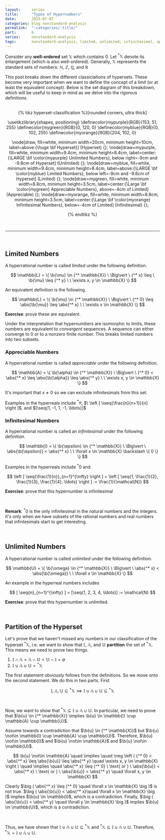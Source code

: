 ```yaml
---
layout:     series
title:      "Types of Hypernumbers"
date:       2025-07-07
categories: blog nonstandard-analysis
permalink:  ":categories/:title/"
part:       6
series:     nonstandard-analysis
tags:       nonstandard-analysis, limited, unlimited, infinitesimal, appreciable
---
```


Consider any **well-ordered** set $\mathbb{X}$ which contains $0$. Let ${^* \mathbb{X}}$ denote its enlargement (which is also well-ordered). Generally, $\mathbb{X}$ represents the standard sets of numbers: $\mathbb{N}$, $\mathbb{Z}$, $\mathbb{Q}$, and $\mathbb{R}$

This post breaks down the different classiciations of hypersets. These become very important when we want to define the concept of a limit (or at least the equivalent concept). Below is the set diagram of this breakdown, which will be useful to keep in mind as we delve into the rigorous definitions.

<br>

<center>
{% tikz hyperset-classification %}[rounded corners, ultra thick]

  \usetikzlibrary{shapes, positioning}
  \definecolor{mypurple}{RGB}{153, 51, 255}
  \definecolor{mygreen}{RGB}{0, 120, 0}
  \definecolor{myblue}{RGB}{0, 102, 255}
  \definecolor{myorange}{RGB}{204, 102, 0}

  \node[draw, fill=white, minimum width=20cm,  minimum height=10cm,  label=above:{\huge \bf Hyperset}] (Hyperset) {};
  \node[draw=mypurple, fill=white, minimum width=9.4cm, minimum height=8.4cm, label=center:{\LARGE \bf \color{mypurple} Unlimited Numbers}, below right=-9cm and -9.8cm of Hyperset] (Unlimited) {};
  \node[draw=myblue, fill=white, minimum width=9.4cm, minimum height=8.4cm, label=above:{\LARGE \bf \color{myblue} Limited Numbers}, below left=-9cm and -9.8cm of Hyperset] (Limited) {};
  \node[draw=mygreen, fill=white, minimum width=8.8cm, minimum height=3.5cm, label=center:{\Large \bf \color{mygreen} Appreciable Numbers}, above=-4cm of Limited] (Appreciable) {};
  \node[draw=myorange, fill=white, minimum width=8.8cm, minimum height=3.5cm, label=center:{\Large \bf \color{myorange} Infinitesimal Numbers}, below=-4cm of Limited] (Infinitesimal) {};

{% endtikz %}
</center>

<br>

---

<br>

## Limited Numbers

A hyperrational number is called _limited_ under the following definition.

$$
\mathbb{L} = \{ \b{\mu} \in {^* \mathbb{X}} \ \Big\vert \ {^* x} \leq \ \b{\mu} \leq {^* y} \ \ \exists x, y \in \mathbb{X} \}
$$

An equivalent definition is the following.

$$
\mathbb{L} = \{ \b{\mu} \in {^* \mathbb{X}} \ \Big\vert \ {^* 0} \leq \abs{\b{\mu}} \leq \abs{^* x} \ \ \exists x \in \mathbb{X}  \}
$$

**Exercise**: prove these are equivalent.

Under the interpretation that hypernumbers are isomorphic to limits, these numbers are equivalent to _convergent_ sequences. A sequence can either converge to $0$ or to a nonzero finite number. This breaks limited numbers into two subsets.

### Appreciable Numbers

A hyperrational number is called _appreciable_ under the following definition.

$$
\mathbb{A} = \{ \b{\alpha} \in {^* \mathbb{X}} \ \Big\vert \ {^* 0} < \abs{^* x} \leq \abs{\b{\alpha}} \leq \abs{^* y} \ \ \exists x, y \in \mathbb{X}  \}
$$

It's important that $x \neq 0$ so we can exclude infinitesimals from this set.

Examples in the hyperreals include ${^* \pi}$, $\ \left [ \iseq{\frac{n}{n+1}}{n} \right ]$, and $[\seq{1, -1, 1, -1, \ldots}]$

### Infinitesimal Numbers

A hyperrational number is called an _infinitesimal_ under the following definition.

$$
\mathbb{I} = \{ \b{\epsilon} \in {^* \mathbb{X}} \ \Big\vert \ \abs{\b{\epsilon}} < \abs{^* x} \ \ \forall x \in \mathbb{X} \backslash \{ 0 \}  \}
$$

Examples in the hyperreals include ${^* 0}$ and

$$
\left [ \seq{\frac{1}{n}}_{n=1}^{\infty} \right ] = \left [ \seq{1, \frac{1}{2}, \frac{1}{3}, \frac{1}{4}, \ldots} \right ] := \frac{1}{\mathcal{N}}
$$

**Exercise**: prove that this hypernumber is infinitesimal

<br>

**Remark**: ${^* 0}$ is the only infinitesimal in the natural numbers and the integers. It's only when we have subsets of the rational numbers and real numbers that infintesimals start to get interesting.

<br>

## Unlimited Numbers

A hyperrational number is called _unlimited_ under the following definition.

$$
\mathbb{U} = \{ \b{\omega} \in {^* \mathbb{X}} \ \Big\vert \ \abs{^* x} < \abs{\b{\omega}} \ \ \forall x \in \mathbb{X} \}
$$

An example in the hyperreal numbers includes

$$
[ \seq{n}_{n=1}^{\infty} ] = [\seq{1, 2, 3, 4, \ldots}] := \mathcal{N}
$$

**Exercise**: prove that this hypernumber is unlimited.

<br>

## Partition of the Hyperset

Let's prove that we haven't missed any numbers in our classification of the hyperset ${^* \mathbb{X}}$, i.e. we want to show that $\mathbb{I}$, $\mathbb{A}$, and $\mathbb{U}$ **partition** the set of $^* \mathbb{X}$. This means we need to prove two things.

1. $\mathbb{I} \cap \mathbb{A} = \mathbb{A} \cap \mathbb{U} = \mathbb{U} \cap \mathbb{I} = \emptyset$
2. $\mathbb{I} \cup \mathbb{A} \cup \mathbb{U} = {^* \mathbb{X}}$

The first statement obviously follows from the definitions. So we move onto the second statement. We do this in two parts. First

$$
\mathbb{I}, \mathbb{A}, \mathbb{U} \subseteq {^* \mathbb{X}} \implies \mathbb{I} \cup \mathbb{A} \cup \mathbb{U} \subseteq {^* \mathbb{X}}
$$

<br>

Now, we want to show that ${^* \mathbb{X}} \subseteq \mathbb{I} \cup \mathbb{A} \cup \mathbb{U}$. In particular, we need to prove that $\b{u} \in {^* \mathbb{X}} \implies \b{u} \in \mathbb{I} \cup \mathbb{A} \cup \mathbb{U}$.

Assume towards a contradiction that $\b{u} \in {^* \mathbb{X}}$ but $\b{u} \not\in \mathbb{I} \cup \mathbb{A} \cup \mathbb{U}$. Therefore, $\b{u} \not\in \mathbb{I}$ and $\b{u} \not\in \mathbb{A}$ and $\b{u} \not\in \mathbb{U}$.

$$
\b{u} \not\in \mathbb{A} \quad \implies \quad \neg \left ( {^* 0} < \abs{^* x} \leq \abs{\b{u}} \leq \abs{^* y} \quad \exists x, y \in \mathbb{X} \right ) \quad \implies \quad  \abs{^* x} \leq {^* 0} \ \text{ or } \ \abs{\b{u}} < \abs{^* x} \ \text{ or } \ \abs{\b{u}} < \abs{^* y} \quad \forall x, y \in \mathbb{X}
$$

Clearly $\big ( \abs{^* x} \leq {^* 0} \quad \forall x \in \mathbb{X} \big )$ is not true. $\big ( \abs{\b{u}} < \abs{^* x}\quad \forall x \in \mathbb{X} \big )$ implies $\b{u} \in \mathbb{I}$, which is a contradiction. Finally, $\big ( \abs{\b{u}} < \abs{^* y} \quad \forall y \in \mathbb{X} \big )$ implies $\b{u} \in \mathbb{U}$, which is a contradiction.

<br>

Thus, we have shown that  $\mathbb{I} \cup \mathbb{A} \cup \mathbb{U} \subseteq {^* \mathbb{X}}$ and ${^* \mathbb{X}} \subseteq \mathbb{I} \cup \mathbb{A} \cup \mathbb{U}$. Therefore, ${^* \mathbb{X}} = \mathbb{I} \cup \mathbb{A} \cup \mathbb{U}$.